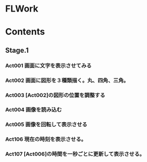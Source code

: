 FLWork
======

# Contents

## Stage.1
### Act001 画面に文字を表示させてみる
### Act002 画面に図形を３種類描く。丸、四角、三角。
### Act003 [Act002]の図形の位置を調整する
### Act004 画像を読み込む
### Act005 画像を回転して表示させる
### Act106 現在の時刻を表示させる。
### Act107 [Act006]の時間を一秒ごとに更新して表示させる。

